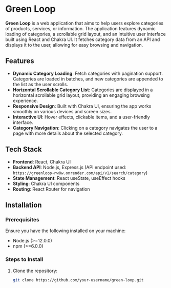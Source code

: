# Green Loop

**Green Loop** is a web application that aims to help users explore categories of products, services, or information. The application features dynamic loading of categories, a scrollable grid layout, and an intuitive user interface built using React and Chakra UI. It fetches category data from an API and displays it to the user, allowing for easy browsing and navigation.

## Features

- **Dynamic Category Loading**: Fetch categories with pagination support. Categories are loaded in batches, and new categories are appended to the list as the user scrolls.
- **Horizontal Scrollable Category List**: Categories are displayed in a horizontal scrollable grid layout, providing an engaging browsing experience.
- **Responsive Design**: Built with Chakra UI, ensuring the app works smoothly on various devices and screen sizes.
- **Interactive UI**: Hover effects, clickable items, and a user-friendly interface.
- **Category Navigation**: Clicking on a category navigates the user to a page with more details about the selected category.

## Tech Stack

- **Frontend**: React, Chakra UI
- **Backend API**: Node.js, Express.js (API endpoint used: `https://greenloop-nw0w.onrender.com/api/v1/search/category`)
- **State Management**: React useState, useEffect hooks
- **Styling**: Chakra UI components
- **Routing**: React Router for navigation

## Installation

### Prerequisites

Ensure you have the following installed on your machine:

- Node.js (>=12.0.0)
- npm (>=6.0.0)

### Steps to Install

1. Clone the repository:

   ```bash
   git clone https://github.com/your-username/green-loop.git
